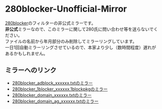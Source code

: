 # 280blocker-Unofficial-Mirror

[280blocker](https://280blocker.net)のフィルターの非公式ミラーです。  
**非公式**ミラーなので、このミラーに関して280氏に問い合わせ等を送らないでください。  
ファイルの名前から年月部分のみ削除してミラーリングしています。  
一日1回自動ミラーリングさせているので、本家より少し（数時間程度）遅れがあるかもしれません。

## ミラーへのリンク

- [280blocker_adblock_xxxxxx.txtのミラー](https://raw.githubusercontent.com/ReNeeter/280blocker-Unofficial-Mirror/main/280blocker_adblock.txt)
- [280blocker_1blocker_xxxxxx.1blockpkgのミラー](https://raw.githubusercontent.com/ReNeeter/280blocker-Unofficial-Mirror/main/280blocker_1blocker.1blockpkg)
- [280blocker_domain_xxxxxx.txtのミラー](https://raw.githubusercontent.com/ReNeeter/280blocker-Unofficial-Mirror/main/280blocker_domain.txt)
- [280blocker_domain_ag_xxxxxx.txtのミラー](https://raw.githubusercontent.com/ReNeeter/280blocker-Unofficial-Mirror/main/280blocker_domain_ag.txt)
